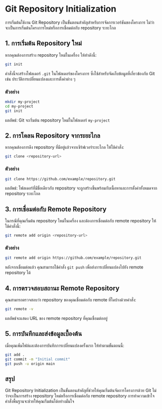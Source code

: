 # Git Repository Initialization

การเริ่มต้นใช้งาน Git Repository เป็นขั้นตอนสำคัญสำหรับการจัดการเวอร์ชันของโครงการ ไม่ว่าจะเป็นการเริ่มต้นโครงการใหม่หรือการเชื่อมต่อกับ repository ระยะไกล

## 1. การเริ่มต้น Repository ใหม่
หากคุณต้องการสร้าง repository ใหม่ในเครื่อง ให้ทำดังนี้:

```bash
git init
```

คำสั่งนี้จะสร้างโฟลเดอร์ `.git` ในโฟลเดอร์ของโครงการ ซึ่งใช้สำหรับจัดเก็บข้อมูลที่เกี่ยวข้องกับ Git เช่น ประวัติการเปลี่ยนแปลงและการตั้งค่าต่าง ๆ

### ตัวอย่าง
```bash
mkdir my-project
cd my-project
git init
```
ผลลัพธ์: Git จะเริ่มต้น repository ใหม่ในโฟลเดอร์ `my-project`

## 2. การโคลน Repository จากระยะไกล
หากคุณต้องการดึง repository ที่มีอยู่แล้วจากเซิร์ฟเวอร์ระยะไกล ให้ใช้คำสั่ง:

```bash
git clone <repository-url>
```

### ตัวอย่าง
```bash
git clone https://github.com/example/repository.git
```

ผลลัพธ์: โฟลเดอร์ที่มีชื่อเดียวกับ repository จะถูกสร้างขึ้นพร้อมกับเนื้อหาและการตั้งค่าทั้งหมดจาก repository ระยะไกล

## 3. การเชื่อมต่อกับ Remote Repository
ในกรณีที่คุณเริ่มต้น repository ใหม่ในเครื่อง และต้องการเชื่อมต่อกับ remote repository ให้ใช้คำสั่งนี้:

```bash
git remote add origin <repository-url>
```

### ตัวอย่าง
```bash
git remote add origin https://github.com/example/repository.git
```

หลังจากเชื่อมต่อแล้ว คุณสามารถใช้คำสั่ง `git push` เพื่อส่งการเปลี่ยนแปลงไปยัง remote repository ได้

## 4. การตรวจสอบสถานะ Remote Repository
คุณสามารถตรวจสอบว่า repository ของคุณเชื่อมต่อกับ remote ที่ใดบ้างด้วยคำสั่ง:

```bash
git remote -v
```

ผลลัพธ์จะแสดง URL ของ remote repository ที่คุณเชื่อมต่ออยู่

## 5. การบันทึกและส่งข้อมูลเบื้องต้น
เมื่อคุณเพิ่มไฟล์และต้องการบันทึกการเปลี่ยนแปลงครั้งแรก ให้ทำตามขั้นตอนนี้:

```bash
git add .
git commit -m "Initial commit"
git push -u origin main
```

## สรุป
Git Repository Initialization เป็นขั้นตอนสำคัญที่ช่วยให้คุณเริ่มต้นจัดการโครงการด้วย Git ไม่ว่าจะเป็นการสร้าง repository ใหม่หรือการเชื่อมต่อกับ remote repository การทำความเข้าใจคำสั่งพื้นฐานจะช่วยให้คุณเริ่มต้นได้อย่างมั่นใจ
